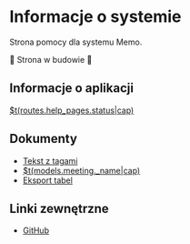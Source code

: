 # Informacje o systemie

Strona pomocy dla systemu Memo.

🚧 Strona w budowie 🚧

## Informacje o aplikacji

[$t(routes.help_pages.status|cap)](status)

## Dokumenty

- [Tekst z tagami](rich-text)
- [$t(models.meeting._name|cap)](meeting)
- [Eksport tabel](table-export)

## Linki zewnętrzne

- [GitHub](https://github.com/mblajek/Memo)
